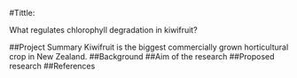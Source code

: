 #Tittle:

What regulates chlorophyll degradation in kiwifruit?

##Project Summary
Kiwifruit is the biggest commercially grown horticultural crop in New Zealand.
##Background
##Aim of the research
##Proposed research
##References


